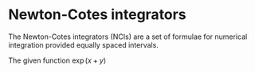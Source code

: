 # Newton-Cotes integrators

The Newton-Cotes integrators (NCIs) are a set of formulae for numerical integration provided equally spaced intervals.

The given function  $\exp(x+y)$